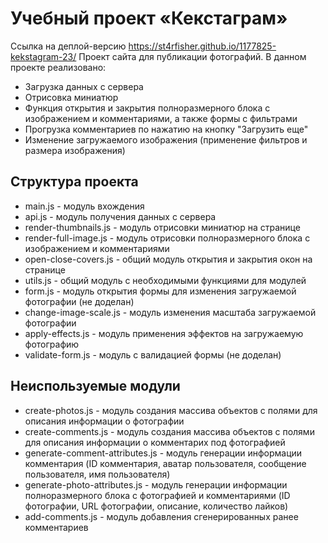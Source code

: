 # Учебный проект «Кекстаграм»
Ссылка на деплой-версию https://st4rfisher.github.io/1177825-kekstagram-23/
Проект сайта для публикации фотографий.
В данном проекте реализовано:
- Загрузка данных с сервера
- Отрисовка миниатюр
- Функция открытия и закрытия полноразмерного блока с изображением и комментариями, а также формы с фильтрами
- Прогрузка комментариев по нажатию на кнопку "Загрузить еще"
- Изменение загружаемого изображения (применение фильтров и размера изображения)

## Структура проекта
* main.js - модуль вхождения
* api.js - модуль получения данных с сервера
* render-thumbnails.js - модуль отрисовки миниатюр на странице
* render-full-image.js - модуль отрисовки полноразмерного блока с изображением и комментариями
* open-close-covers.js - общий модуль открытия и закрытия окон на странице
* utils.js - общий модуль с необходимыми функциями для модулей
* form.js - модуль открытия формы для изменения загружаемой фотографии (не доделан)
* change-image-scale.js - модуль изменения масштаба загружаемой фотографии
* apply-effects.js - модуль применения эффектов на загружаемую фотографию
* validate-form.js - модуль с валидацией формы (не доделан)

## Неиспользуемые модули
* create-photos.js - модуль создания массива объектов с полями для описания информации о фотографии
* create-comments.js - модуль создания массива объектов с полями для описания информации о комментарих под фотографией
* generate-comment-attributes.js - модуль генерации информации комментария (ID комментария, аватар пользователя, сообщение пользователя, имя пользователя)
* generate-photo-attributes.js - модуль генерации информации полноразмерного блока с фотографией и комментариями (ID фотографии, URL фотографии, описание, количество лайков)
* add-comments.js - модуль добавления сгенерированных ранее комментариев
